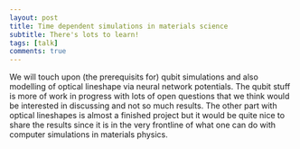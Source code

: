 ```yaml
---
layout: post
title: Time dependent simulations in materials science 
subtitle: There's lots to learn!
tags: [talk]
comments: true
---
```


We will touch upon (the prerequisits for) qubit simulations and also modelling of optical lineshape via neural network potentials. The qubit stuff is more of work in progress with lots of open questions that we think  would be interested in discussing and not so much results. The other part with optical lineshapes is almost a finished project but it would be quite nice to share the results since it is in the very frontline of what one can do with computer simulations in materials physics. 